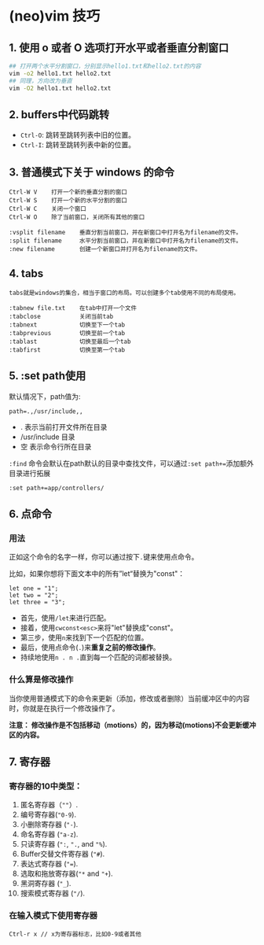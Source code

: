 # (neo)vim 技巧
## 1. 使用 o 或者 O 选项打开水平或者垂直分割窗口
```bash
## 打开两个水平分割窗口，分别显示hello1.txt和hello2.txt的内容
vim -o2 hello1.txt hello2.txt
## 同理，方向改为垂直
vim -O2 hello1.txt hello2.txt
```

## 2. buffers中代码跳转
- `Ctrl-O`: 跳转至跳转列表中旧的位置。
- `Ctrl-I`: 跳转至跳转列表中新的位置。

## 3. 普通模式下关于 windows 的命令
```vim
Ctrl-W V    打开一个新的垂直分割的窗口
Ctrl-W S    打开一个新的水平分割的窗口
Ctrl-W C    关闭一个窗口
Ctrl-W O    除了当前窗口，关闭所有其他的窗口

:vsplit filename    垂直分割当前窗口，并在新窗口中打开名为filename的文件。
:split filename     水平分割当前窗口，并在新窗口中打开名为filename的文件。
:new filename       创建一个新窗口并打开名为filename的文件。
```

## 4. tabs
    tabs就是windows的集合，相当于窗口的布局。可以创建多个tab使用不同的布局使用。
```vim
:tabnew file.txt    在tab中打开一个文件
:tabclose           关闭当前tab
:tabnext            切换至下一个tab
:tabprevious        切换至前一个tab
:tablast            切换至最后一个tab
:tabfirst           切换至第一个tab
```

## 5. :set path使用
默认情况下，path值为:
```vim
path=.,/usr/include,,
```
- . 表示当前打开文件所在目录
- /usr/include 目录
- 空 表示命令行所在目录

`:find` 命令会默认在path默认的目录中查找文件，可以通过`:set path+=`添加额外目录进行拓展
```vim
:set path+=app/controllers/
```

## 6. 点命令
### 用法

正如这个命令的名字一样，你可以通过按下`.`键来使用点命令。

比如，如果你想将下面文本中的所有”let“替换为"const"：

```
let one = "1";
let two = "2";
let three = "3";
```

- 首先，使用`/let`来进行匹配。
- 接着，使用`cwconst<esc>`来将"let"替换成"const"。
- 第三步，使用`n`来找到下一个匹配的位置。
- 最后，使用点命令(`.`)来**重复之前的修改操作**。
- 持续地使用`n . n .`直到每一个匹配的词都被替换。

### 什么算是修改操作
当你使用普通模式下的命令来更新（添加，修改或者删除）当前缓冲区中的内容时，你就是在执行一个修改操作了。

**注意： 修改操作是不包括移动（motions）的，因为移动(motions)不会更新缓冲区的内容。**


## 7. 寄存器
### 寄存器的10中类型：
1. 匿名寄存器（`""`）.
2. 编号寄存器(`"0-9`).
3. 小删除寄存器 (`"-`).
4. 命名寄存器 (`"a-z`).
5. 只读寄存器 (`":`, `".`, and `"%`).
6. Buffer交替文件寄存器 (`"#`).
7. 表达式寄存器 (`"=`).
8. 选取和拖放寄存器(`"*` and `"+`).
9. 黑洞寄存器 (`"_`).
10. 搜索模式寄存器 (`"/`).
### 在输入模式下使用寄存器
```
Ctrl-r x // x为寄存器标志，比如0-9或者其他
```
